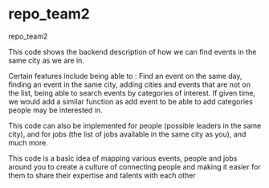 # repo_team2
repo_team2

This code shows the backend description of how we can find events in the same city as we are in. 

Certain features include being able to : Find an event on the same day, finding an event in the same city, 
adding cities and events that are not on the list, being able to search events by categories of interest. If given time, 
we would add a similar function as add event to be able to add categories people may be interested in. 

This code can also be implemented for people (possible leaders in the same city), and for 
jobs (the list of jobs available in the same city as you), and much more. 

This code is a basic idea of mapping various events, people and jobs around you to create a culture of 
connecting people and making it easier for them to share their expertise and talents with each other
